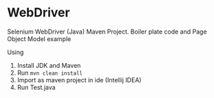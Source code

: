 # WebDriver
Selenium WebDriver (Java)  Maven Project. Boiler plate code and Page Object Model example

Using  
1) Install JDK and Maven
2) Run `mvn clean install` 
3) Import as maven project in ide (Intellij IDEA)
4) Run Test.java
